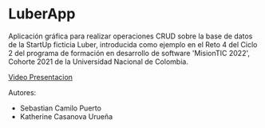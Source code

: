 # LuberApp

Aplicación gráfica para realizar operaciones CRUD sobre la base de datos de la StartUp ficticia Luber, introducida como ejemplo en el Reto 4 del Ciclo 2 del programa de formación en desarrollo de software 'MisionTIC 2022', Cohorte 2021 de la Universidad Nacional de Colombia.

[Video Presentacion](https://youtu.be/JSYpWc2DQCY)

Autores:

 - Sebastian Camilo Puerto
 - Katherine Casanova Urueña
